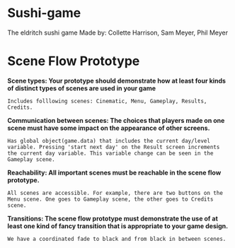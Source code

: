 # Sushi-game
The eldritch sushi game
Made by: Collette Harrison, Sam Meyer, Phil Meyer



# Scene Flow Prototype 
__Scene types: Your prototype should demonstrate how at least four kinds of distinct types of scenes are used in your game__

    Includes folllowing scenes: Cinematic, Menu, Gameplay, Results, Credits. 


__Communication between scenes: The choices that players made on one scene must have some impact on the appearance of other screens.__

    Has global object(game.data) that includes the current day/level variable. Pressing 'start next day' on the Result screen increments the current day variable. This variable change can be seen in the Gameplay scene.

__Reachability: All important scenes must be reachable in the scene flow prototype.__

    All scenes are accessible. For example, there are two buttons on the Menu scene. One goes to Gameplay scene, the other goes to Credits scene.

__Transitions: The scene flow prototype must demonstrate the use of at least one kind of fancy transition that is appropriate to your game design.__

    We have a coordinated fade to black and from black in between scenes.
